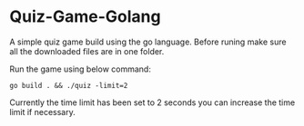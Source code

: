 # Quiz-Game-Golang
A simple quiz game build using the go language.
Before runing make sure all the downloaded files are in one folder.

Run the game using below command:

```
go build . && ./quiz -limit=2
```
Currently the time limit has been set to 2 seconds you can increase the time limit if necessary.
